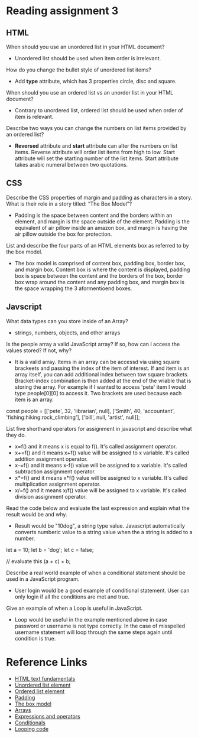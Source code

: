 # Reading assignment 3
## HTML
When should you use an unordered list in your HTML document?
- Unordered list should be used when item order is irrelevant.

How do you change the bullet style of unordered list items?
- Add **type** attribute, which has 3 properties circle, disc and square.

When should you use an ordered list vs an unorder list in your HTML document?
- Contrary to unordered list, ordered list should be used when order of item is relevant.

Describe two ways you can change the numbers on list items provided by an ordered list?
- **Reversed** attribute and **start** attribute can alter  the numbers on list items. Reverse attribute will order list items from high to low. Start attribute will set the starting number of the list items. Start attribute takes arabic numeral between two quotations.

## CSS
Describe the CSS properties of margin and padding as characters in a story. What is their role in a story titled: “The Box Model”?
- Padding is the space between content and  the borders within an element, and margin is the space outside of the element. Padding is the equivalent of air pillow inside an amazon box, and margin is having the air pillow outside the box for protection.

List and describe the four parts of an HTML elements box as referred to by the box model.
- The box model is comprised of content box, padding box, border box, and margin box. Content box is where the content is displayed, padding box is space between the content and the borders of the box, border box wrap around the content and any padding box, and margin box is the space wrapping the 3 aformentioend boxes.

## Javscript
What data types can you store inside of an Array?
- strings, numbers, objects, and other arrays

Is the people array a valid JavaScript array? If so, how can I access the values stored? If not, why?
- It is a valid array. Items in an array can be accessd via using square brackeets and passing the index of the item of interest. If and item is an array itself, you can add additional index between tow square brackets. Bracket-index combination is then added at the end of the vriable that is storing the array. For example if I wanted to access 'pete' item I would type people[0][0] to access it. Two brackets are used because each item is an array. 

 const people = [['pete', 32, 'librarian', null], ['Smith', 40, 'accountant', 'fishing:hiking:rock_climbing'], ['bill', null, 'artist', null]];

List five shorthand operators for assignment in javascript and describe what they do.
- x=f() and it means x is equal to f(). It's called assignment operator.
- x+=f() and it means x+f() value will be assigned to x variable. It's called addition assignment operator.
- x-=f() and it means x-f() value will be assigned to x variable. It's called subtraction assignment operator.
- x*=f() and it means x*f() value will be assigned to x variable. It's called multiplication assignment operator.
- x/=f() and it means x/f() value will be assigned to x variable. It's called division assignment operator.

Read the code below and evaluate the last expression and explain what the result would be and why.
- Result would be "10dog", a string type value. Javascript automatically converts numberic value to a string value when the a string is added to a number. 

 let a = 10;
 let b = 'dog';
 let c = false;

 // evaluate this
 (a + c) + b;

Describe a real world example of when a conditional statement should be used in a JavaScript program.
- User login would be a good example of conditional statement. User can only login if all the conditions are met and true.

Give an example of when a Loop is useful in JavaScript.
- Loop would be useful in the example mentioned above in case password or username is not type correctly. In the case of misspelled username statement will loop through the same steps again until condition is true.

# Reference Links
- [HTML text fundamentals](https://developer.mozilla.org/en-US/docs/Learn/HTML/Introduction_to_HTML/HTML_text_fundamentals#lists)
- [Unordered list element](https://developer.mozilla.org/en-US/docs/Web/HTML/Element/ul)
- [Ordered list element](https://developer.mozilla.org/en-US/docs/Web/HTML/Element/ol)
- [Padding](https://developer.mozilla.org/en-US/docs/Web/CSS/padding)
- [The box model](https://developer.mozilla.org/en-US/docs/Learn/CSS/Building_blocks/The_box_model)
- [Arrays](https://developer.mozilla.org/en-US/docs/Learn/JavaScript/First_steps/Arrays)
- [Expressions and operators](https://developer.mozilla.org/en-US/docs/Web/JavaScript/Guide/Expressions_and_Operators)
- [Conditionals](https://developer.mozilla.org/en-US/docs/Learn/JavaScript/Building_blocks/conditionals)
- [Looping code](https://developer.mozilla.org/en-US/docs/Learn/JavaScript/Building_blocks/Looping_code)

